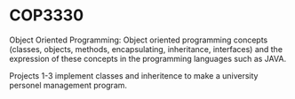 # COP3330
Object Oriented Programming: Object oriented programming concepts (classes, objects, methods, encapsulating, inheritance, interfaces) and the expression of these concepts in the programming languages such as JAVA.

Projects 1-3 implement classes and inheritence to make a university personel management program.
